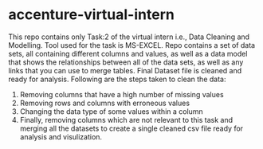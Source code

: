 # accenture-virtual-intern
This repo contains only Task:2 of the virtual intern i.e., Data Cleaning and Modelling.
Tool used for the task is MS-EXCEL.
Repo contains a set of data sets, all containing different columns and values, as well as a data model that shows the relationships between all of the data sets, as well as any links that you can use to merge tables. Final Dataset file is cleaned and ready for analysis.
Following are the steps taken to clean the data:
1. Removing columns that have a high number of missing values
2. Removing rows and columns with erroneous values
3. Changing the data type of some values within a column
4. Finally, removing columns which are not relevant to this task and merging all the datasets to create a single cleaned csv file ready for analysis and visulization.
